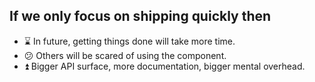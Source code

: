 ## If we only focus on shipping quickly then

* ⌛️ In future, getting things done will take more time.
* 😕 Others will be scared of using the component.
* ⏫ Bigger API surface, more documentation, bigger mental overhead.
